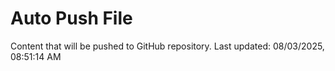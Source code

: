 # Auto Push File

Content that will be pushed to GitHub repository.
Last updated: 08/03/2025, 08:51:14 AM